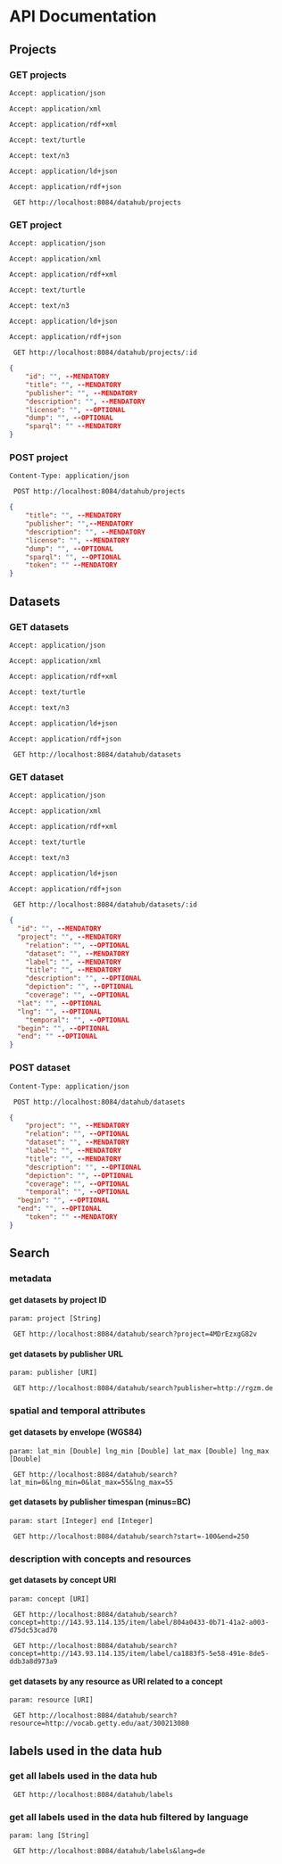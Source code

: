 # API Documentation

## Projects

### GET projects

`Accept: application/json`

`Accept: application/xml`

`Accept: application/rdf+xml`

`Accept: text/turtle`

`Accept: text/n3`

`Accept: application/ld+json`

`Accept: application/rdf+json`

` GET http://localhost:8084/datahub/projects`

### GET project

`Accept: application/json`

`Accept: application/xml`

`Accept: application/rdf+xml`

`Accept: text/turtle`

`Accept: text/n3`

`Accept: application/ld+json`

`Accept: application/rdf+json`

` GET http://localhost:8084/datahub/projects/:id`

```json
{
	"id": "", --MENDATORY
	"title": "", --MENDATORY
	"publisher": "", --MENDATORY
	"description": "", --MENDATORY
	"license": "", --OPTIONAL
	"dump": "", --OPTIONAL
	"sparql": "" --MENDATORY
}
```

### POST project

`Content-Type: application/json`

` POST http://localhost:8084/datahub/projects`

```json
{
	"title": "", --MENDATORY
	"publisher": "",--MENDATORY
	"description": "", --MENDATORY
	"license": "", --MENDATORY
	"dump": "", --OPTIONAL
	"sparql": "", --OPTIONAL
	"token": "" --MENDATORY
}
```

## Datasets

### GET datasets

`Accept: application/json`

`Accept: application/xml`

`Accept: application/rdf+xml`

`Accept: text/turtle`

`Accept: text/n3`

`Accept: application/ld+json`

`Accept: application/rdf+json`

` GET http://localhost:8084/datahub/datasets`

### GET dataset

`Accept: application/json`

`Accept: application/xml`

`Accept: application/rdf+xml`

`Accept: text/turtle`

`Accept: text/n3`

`Accept: application/ld+json`

`Accept: application/rdf+json`

` GET http://localhost:8084/datahub/datasets/:id`

```json
{
  "id": "", --MENDATORY
  "project": "", --MENDATORY
	"relation": "", --OPTIONAL
	"dataset": "", --MENDATORY
	"label": "", --MENDATORY
	"title": "", --MENDATORY
	"description": "", --OPTIONAL
	"depiction": "", --OPTIONAL
	"coverage": "", --OPTIONAL
  "lat": "", --OPTIONAL
  "lng": "", --OPTIONAL
	"temporal": "", --OPTIONAL
  "begin": "", --OPTIONAL
  "end": "" --OPTIONAL
}
```

### POST dataset

`Content-Type: application/json`

` POST http://localhost:8084/datahub/datasets`

```json
{
	"project": "", --MENDATORY
	"relation": "", --OPTIONAL
	"dataset": "", --MENDATORY
	"label": "", --MENDATORY
	"title": "", --MENDATORY
	"description": "", --OPTIONAL
	"depiction": "", --OPTIONAL
	"coverage": "", --OPTIONAL
	"temporal": "", --OPTIONAL
  "begin": "", --OPTIONAL
  "end": "", --OPTIONAL
	"token": "" --MENDATORY
}
```

## Search

### metadata

#### get datasets by project ID

`param: project [String]`

` GET http://localhost:8084/datahub/search?project=4MDrEzxgG82v`

#### get datasets by publisher URL

`param: publisher [URI]`

` GET http://localhost:8084/datahub/search?publisher=http://rgzm.de`

### spatial and temporal attributes

#### get datasets by envelope (WGS84)

`param: lat_min [Double] lng_min [Double] lat_max [Double] lng_max [Double]`

` GET http://localhost:8084/datahub/search?lat_min=0&lng_min=0&lat_max=55&lng_max=55`

#### get datasets by publisher timespan (minus=BC)

`param: start [Integer] end [Integer]`

` GET http://localhost:8084/datahub/search?start=-100&end=250`

### description with concepts and resources

#### get datasets by concept URI

`param: concept [URI]`

` GET http://localhost:8084/datahub/search?concept=http://143.93.114.135/item/label/804a0433-0b71-41a2-a003-d75dc53cad70`

` GET http://localhost:8084/datahub/search?concept=http://143.93.114.135/item/label/ca1883f5-5e58-491e-8de5-ddb3a8d973a9`

#### get datasets by any resource as URI related to a concept

`param: resource [URI]`

` GET http://localhost:8084/datahub/search?resource=http://vocab.getty.edu/aat/300213080`

## labels used in the data hub

### get all labels used in the data hub

` GET http://localhost:8084/datahub/labels`

### get all labels used in the data hub filtered by language

`param: lang [String]`

` GET http://localhost:8084/datahub/labels&lang=de`
